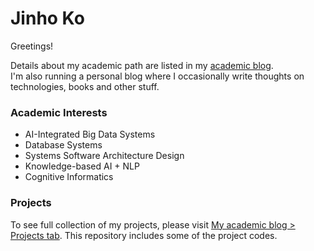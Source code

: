 # Jinho Ko

Greetings!

Details about my academic path are listed in my [academic blog](https://jinhoko.github.io/).  
I'm also running a personal blog where I occasionally write thoughts on technologies, books and other stuff.

### Academic Interests
- AI-Integrated Big Data Systems
- Database Systems
- Systems Software Architecture Design
- Knowledge-based AI + NLP
- Cognitive Informatics

### Projects

To see full collection of my projects, please visit [My academic blog > Projects tab](https://jinhoko.github.io/projects). This repository includes some of the project codes.
